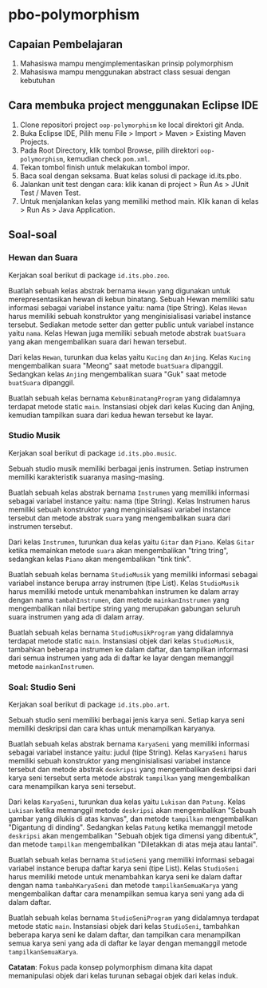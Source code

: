 # pbo-polymorphism

## Capaian Pembelajaran

1. Mahasiswa mampu mengimplementasikan prinsip polymorphism
2. Mahasiswa mampu menggunakan abstract class sesuai dengan kebutuhan

## Cara membuka project menggunakan Eclipse IDE

1. Clone repositori project `oop-polymorphism` ke local direktori git Anda.
2. Buka Eclipse IDE, Pilih menu File > Import > Maven > Existing Maven Projects.
3. Pada Root Directory, klik tombol Browse, pilih direktori `oop-polymorphism`, kemudian check `pom.xml`.
4. Tekan tombol finish untuk melakukan tombol impor.
5. Baca soal dengan seksama. Buat kelas solusi di package id.its.pbo.
6. Jalankan unit test dengan cara: klik kanan di project > Run As > JUnit Test / Maven Test.
7. Untuk menjalankan kelas yang memiliki method main. Klik kanan di kelas > Run As > Java Application.

## Soal-soal

### Hewan dan Suara

Kerjakan soal berikut di package `id.its.pbo.zoo`.

Buatlah sebuah kelas abstrak bernama `Hewan` yang digunakan untuk merepresentasikan hewan di kebun binatang. Sebuah Hewan memiliki satu informasi sebagai variabel instance yaitu: nama (tipe String). Kelas `Hewan` harus memiliki sebuah konstruktor yang menginisialisasi variabel instance tersebut. Sediakan metode setter dan getter public untuk variabel instance yaitu `nama`. Kelas Hewan juga memiliki sebuah metode abstrak `buatSuara` yang akan mengembalikan suara dari hewan tersebut.

Dari kelas `Hewan`, turunkan dua kelas yaitu `Kucing` dan `Anjing`. Kelas `Kucing` mengembalikan suara "Meong" saat metode `buatSuara` dipanggil. Sedangkan kelas `Anjing` mengembalikan suara "Guk" saat metode `buatSuara` dipanggil.

Buatlah sebuah kelas bernama `KebunBinatangProgram` yang didalamnya terdapat metode static `main`. Instansiasi objek dari kelas Kucing dan Anjing, kemudian tampilkan suara dari kedua hewan tersebut ke layar.


### Studio Musik

Kerjakan soal berikut di package `id.its.pbo.music`.

Sebuah studio musik memiliki berbagai jenis instrumen. Setiap instrumen memiliki karakteristik suaranya masing-masing.

Buatlah sebuah kelas abstrak bernama `Instrumen` yang memiliki informasi sebagai variabel instance yaitu: nama (tipe String). Kelas Instrumen harus memiliki sebuah konstruktor yang menginisialisasi variabel instance tersebut dan metode abstrak `suara` yang mengembalikan suara dari instrumen tersebut.

Dari kelas `Instrumen`, turunkan dua kelas yaitu `Gitar` dan `Piano`. Kelas `Gitar` ketika memainkan metode `suara` akan mengembalikan "tring tring", sedangkan kelas `Piano` akan mengembalikan "tink tink".

Buatlah sebuah kelas bernama `StudioMusik` yang memiliki informasi sebagai variabel instance berupa array instrumen (tipe List<Instrumen>). Kelas `StudioMusik` harus memiliki metode untuk menambahkan instrumen ke dalam array dengan nama `tambahInstrumen`, dan metode `mainkanInstrumen` yang mengembalikan nilai bertipe string yang merupakan gabungan seluruh suara instrumen yang ada di dalam array.

Buatlah sebuah kelas bernama `StudioMusikProgram` yang didalamnya terdapat metode static `main`. Instansiasi objek dari kelas `StudioMusik`, tambahkan beberapa instrumen ke dalam daftar, dan tampilkan informasi dari semua instrumen yang ada di daftar ke layar dengan memanggil metode `mainkanInstrumen`.

### Soal: Studio Seni

Kerjakan soal berikut di package `id.its.pbo.art`.

Sebuah studio seni memiliki berbagai jenis karya seni. Setiap karya seni memiliki deskripsi dan cara khas untuk menampilkan karyanya.

Buatlah sebuah kelas abstrak bernama `KaryaSeni` yang memiliki informasi sebagai variabel instance yaitu: judul (tipe String). Kelas `KaryaSeni` harus memiliki sebuah konstruktor yang menginisialisasi variabel instance tersebut dan metode abstrak `deskripsi` yang mengembalikan deskripsi dari karya seni tersebut serta metode abstrak `tampilkan` yang mengembalikan cara menampilkan karya seni tersebut.

Dari kelas `KaryaSeni`, turunkan dua kelas yaitu `Lukisan` dan `Patung`. Kelas `Lukisan` ketika memanggil metode `deskripsi` akan mengembalikan "Sebuah gambar yang dilukis di atas kanvas", dan metode `tampilkan` mengembalikan "Digantung di dinding". Sedangkan kelas `Patung` ketika memanggil metode `deskripsi` akan mengembalikan "Sebuah objek tiga dimensi yang dibentuk", dan metode `tampilkan` mengembalikan "Diletakkan di atas meja atau lantai".

Buatlah sebuah kelas bernama `StudioSeni` yang memiliki informasi sebagai variabel instance berupa daftar karya seni (tipe List<KaryaSeni>). Kelas `StudioSeni` harus memiliki metode untuk menambahkan karya seni ke dalam daftar dengan nama `tambahKaryaSeni` dan metode `tampilkanSemuaKarya` yang mengembalikan daftar cara menampilkan semua karya seni yang ada di dalam daftar.

Buatlah sebuah kelas bernama `StudioSeniProgram` yang didalamnya terdapat metode static `main`. Instansiasi objek dari kelas `StudioSeni`, tambahkan beberapa karya seni ke dalam daftar, dan tampilkan cara menampilkan semua karya seni yang ada di daftar ke layar dengan memanggil metode `tampilkanSemuaKarya`.

**Catatan**: Fokus pada konsep polymorphism dimana kita dapat memanipulasi objek dari kelas turunan sebagai objek dari kelas induk.